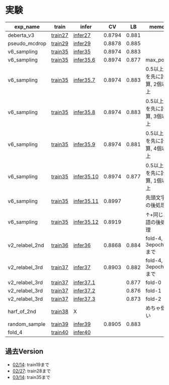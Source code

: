 # 実験


|exp_name|train|infer|CV|LB|memo|
|--|--|--|--|--|--|
|deberta_v3|[train27]|[infer27]|0.8794|0.881||
|pseudo_mcdrop|[train29]|[infer29]|0.8878|0.885||
|v6_sampling|[train35]|[infer35]|0.8974|0.883||
|v6_sampling|[train35]|[infer35.6]|0.8974|0.877|max_pool|
|v6_sampling|[train35]|[infer35.7]|0.8974|0.883|0.5以上を先に計算, 2個以上|
|v6_sampling|[train35]|[infer35.8]|0.8974|0.883|0.5以上を先に計算, 3個以上|
|v6_sampling|[train35]|[infer35.9]|0.8974|0.881|0.5以上を先に計算, 4個以上|
|v6_sampling|[train35]|[infer35.10]|0.8974|0.877|0.5以上を先に計算, 1個以上|
|v6_sampling|[train35]|[infer35.11]|0.8997||先頭文字の後処理|
|v6_sampling|[train35]|[infer35.12]|0.8919||↑+同じ単語の後処理|
|v2_relabel_2nd|[train36]|[infer36]|0.8868|0.884|fold-4, 3epochまで|
|v2_relabel_3rd|[train37]|[infer37]|0.8903|0.882|fold-4, 3epochまで|
|v2_relabel_3rd|[train37]|[infer37.1]||0.877|fold-0|
|v2_relabel_3rd|[train37]|[infer37.2]||0.876|fold-1|
|v2_relabel_3rd|[train37]|[infer37.3]||0.873|fold-2|
|harf_of_2nd|[train38]|X|||めちゃ低い|
|random_sample|[train39]|[infer39]|0.8905|0.883||
|fold_4|[train40]|[infer40]||||

[train27]:https://github.com/trtd56/NBME-Score-Clinical-Patient-Notes/blob/9d06cacd1faaf58d9a8190b51018f0acf5e64774/src/nbme_train_by_pytorch.py
[infer27]:https://www.kaggle.com/takamichitoda/nbme-infer-by-pytorch?scriptVersionId=88683264
[train29]:https://github.com/trtd56/NBME-Score-Clinical-Patient-Notes/blob/e5ecba1da4c146c100cec6b0c7f69ff27ef1cee4/src/nbme_train_by_pytorch.py
[infer29]:https://www.kaggle.com/takamichitoda/nbme-infer-by-pytorch?scriptVersionId=88894891
[train35]:https://github.com/trtd56/NBME-Score-Clinical-Patient-Notes/blob/db94a53a6337f0ba5df97235b2097065959db48a/src/nbme_train_by_pytorch.py
[infer35]:https://www.kaggle.com/takamichitoda/nbme-infer-by-pytorch?scriptVersionId=89943923
[infer35.6]:https://www.kaggle.com/takamichitoda/nbme-infer-by-pytorch?scriptVersionId=90243712
[infer35.7]:https://www.kaggle.com/takamichitoda/nbme-infer-by-pytorch?scriptVersionId=90260146
[infer35.8]:https://www.kaggle.com/takamichitoda/nbme-infer-by-pytorch?scriptVersionId=90318169
[infer35.9]:https://www.kaggle.com/takamichitoda/nbme-infer-by-pytorch/notebook?scriptVersionId=90328111
[infer35.10]:https://www.kaggle.com/takamichitoda/nbme-infer-by-pytorch?scriptVersionId=90338922
[infer35.11]:https://www.kaggle.com/code/takamichitoda/nbme-infer-by-pytorch?scriptVersionId=90397794
[infer35.12]:xxx
[train36]:https://github.com/trtd56/NBME-Score-Clinical-Patient-Notes/blob/4c29f4dd4c82c92162b997ef37dbbd9cd9131e50/src/nbme_train_by_pytorch.py
[infer36]:https://www.kaggle.com/takamichitoda/nbme-infer-by-pytorch?scriptVersionId=90041987
[train37]:https://github.com/trtd56/NBME-Score-Clinical-Patient-Notes/blob/d5c9be3756ac8bd91aa97fef23493aa074c1e808/src/nbme_train_by_pytorch.py
[infer37]:https://www.kaggle.com/takamichitoda/nbme-infer-by-pytorch?scriptVersionId=90170833
[infer37.1]:https://www.kaggle.com/takamichitoda/nbme-infer-by-pytorch?scriptVersionId=90138567
[infer37.2]:https://www.kaggle.com/takamichitoda/nbme-infer-by-pytorch?scriptVersionId=90138620
[infer37.3]:https://www.kaggle.com/takamichitoda/nbme-infer-by-pytorch?scriptVersionId=90138713
[train38]:https://github.com/trtd56/NBME-Score-Clinical-Patient-Notes/blob/bab8b2d4a4668853b556b2b5850c42e9684cba4c/src/nbme_train_by_pytorch.py
[train39]:https://github.com/trtd56/NBME-Score-Clinical-Patient-Notes/blob/d172d5ee7532d3440d995ed8cee5093e303f0f0a/src/nbme_train_by_pytorch.py
[infer39]:https://www.kaggle.com/takamichitoda/nbme-infer-by-pytorch?scriptVersionId=90330363
[train40]:https://github.com/trtd56/NBME-Score-Clinical-Patient-Notes/tree/edc2ed5691f842ae8769f33dd1010a817e6a5eca
[infer40]:xxx

## 過去Version
- [02/14](https://github.com/trtd56/NBME-Score-Clinical-Patient-Notes/blob/cc0ec36cf5afa1e8278340ac774806f4b3d43591/docs/experiment.md): train19まで
- [02/27](https://github.com/trtd56/NBME-Score-Clinical-Patient-Notes/blob/6e420a8282d95a2217b18d9c562dc9ee26e22e96/docs/experiment.md): train28まで
- [03/14](https://github.com/trtd56/NBME-Score-Clinical-Patient-Notes/blob/f3921bd422de3529fd3f3f2eff463072e9c0f503/docs/experiment.md): train35まで
